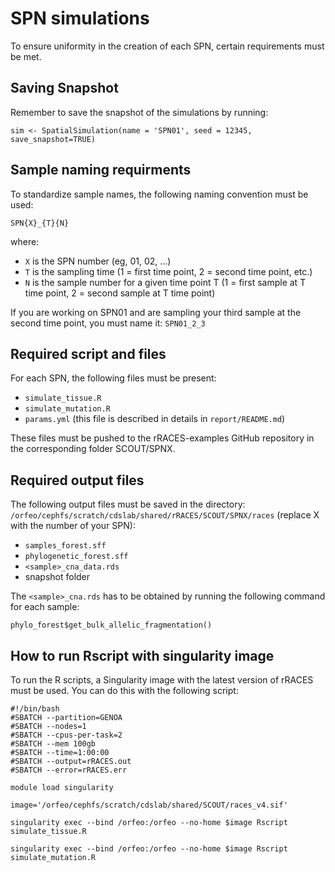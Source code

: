 # SPN simulations
To ensure uniformity in the creation of each SPN, certain requirements must be met.  

## Saving Snapshot  
Remember to save the snapshot of the simulations by running:  

```{r}
sim <- SpatialSimulation(name = 'SPN01', seed = 12345, save_snapshot=TRUE)
```

## Sample naming requirments
To standardize sample names, the following naming convention must be used:
```
SPN{X}_{T}{N}
```
where:
- `X` is the SPN number (eg, 01, 02, ...)
- `T` is the sampling time (1 = first time point, 2 = second time point, etc.)
- `N` is the sample number for a given time point T (1 = first sample at T time point, 2 = second sample at T time point)

If you are working on SPN01 and are sampling your third sample at the second time point, you must name it: `SPN01_2_3`


## Required script and files
For each SPN, the following files must be present:
- `simulate_tissue.R`
- `simulate_mutation.R`
- `params.yml` (this file is described in details in `report/README.md`)

These files must be pushed to the rRACES-examples GitHub repository in the corresponding folder SCOUT/SPNX.

## Required output files
The following output files must be saved in the directory:
`/orfeo/cephfs/scratch/cdslab/shared/rRACES/SCOUT/SPNX/races` (replace X with the number of your SPN):

- `samples_forest.sff`
- `phylogenetic_forest.sff`
- `<sample>_cna_data.rds`
- snapshot folder

The `<sample>_cna.rds` has to be obtained by running the following command for each sample:
```{r}
phylo_forest$get_bulk_allelic_fragmentation()
```


## How to run Rscript with singularity image
To run the R scripts, a Singularity image with the latest version of rRACES must be used. You can do this with the following script:

```{sh}
#!/bin/bash
#SBATCH --partition=GENOA
#SBATCH --nodes=1
#SBATCH --cpus-per-task=2
#SBATCH --mem 100gb
#SBATCH --time=1:00:00
#SBATCH --output=rRACES.out
#SBATCH --error=rRACES.err

module load singularity

image='/orfeo/cephfs/scratch/cdslab/shared/SCOUT/races_v4.sif'

singularity exec --bind /orfeo:/orfeo --no-home $image Rscript simulate_tissue.R

singularity exec --bind /orfeo:/orfeo --no-home $image Rscript simulate_mutation.R
```
